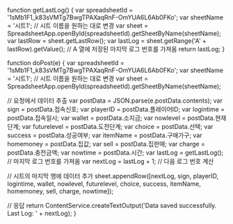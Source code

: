 function getLastLog() {
  var spreadsheetId = '1sMb1F1_k83sVMTg7BwgTPAXaqRnF-OmYUA6L6Ab0FKo';
  var sheetName = '시트1'; // 시트 이름을 원하는 대로 변경
  var sheet = SpreadsheetApp.openById(spreadsheetId).getSheetByName(sheetName);
  var lastRow = sheet.getLastRow();
  var lastLog = sheet.getRange('A' + lastRow).getValue(); // A 열에 저장된 마지막 로그 번호를 가져옴
  return lastLog;
}

function doPost(e) {
  var spreadsheetId = '1sMb1F1_k83sVMTg7BwgTPAXaqRnF-OmYUA6L6Ab0FKo';
  var sheetName = '시트1'; // 시트 이름을 원하는 대로 변경
  var sheet = SpreadsheetApp.openById(spreadsheetId).getSheetByName(sheetName);
  
  // 요청에서 데이터 추출
  var postData = JSON.parse(e.postData.contents);
  var sign = postData.접속신호; 
  var playerID = postData.플레이어ID; 
  var logintime = postData.접속일시; 
  var wallet = postData.소지금;
  var nowlevel = postData.현재단계;
  var futurelevel = postData.도전단계;
  var choice = postData.선택;
  var success = postData.성공여부; 
  var itemName = postData.구매가구; 
  var homemoney = postData.집값;
  var sell = postData.집판매;
  var charge = postData.충전금액;
  var nowtime = postData.시간;
  var lastLog = getLastLog(); // 마지막 로그 번호를 가져옴
  var nextLog = lastLog + 1; // 다음 로그 번호 계산
  
  // 시트의 마지막 행에 데이터 추가
  sheet.appendRow([nextLog, sign, playerID, logintime, wallet, nowlevel, futurelevel, choice, success, itemName, homemoney, sell, charge, nowtime]);
  
  // 응답
  return ContentService.createTextOutput('Data saved successfully. Last Log: ' + nextLog);
}

